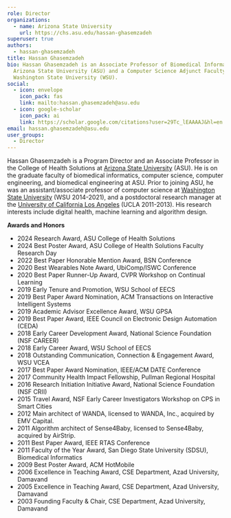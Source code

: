 ```yaml
---
role: Director
organizations:
  - name: Arizona State University
    url: https://chs.asu.edu/hassan-ghasemzadeh
superuser: true
authors:
  - hassan-ghasemzadeh
title: Hassan Ghasemzadeh
bio: Hassan Ghasemzadeh is an Associate Professor of Biomedical Informatics at
  Arizona State University (ASU) and a Computer Science Adjunct Faculty at
  Washington State University (WSU).
social:
  - icon: envelope
    icon_pack: fas
    link: mailto:hassan.ghasemzadeh@asu.edu
  - icon: google-scholar
    icon_pack: ai
    link: https://scholar.google.com/citations?user=29Tc_lEAAAAJ&hl=en
email: hassan.ghasemzadeh@asu.edu
user_groups:
  - Director
---
```

Hassan Ghasemzadeh is a Program Director and an Associate Professor in the College of Health Solutions at [Arizona State University](https://www.asu.edu/) (ASU). He is on the graduate faculty of biomedical informatics, computer science, computer engineering, and biomedical engineering at ASU. Prior to joining ASU, he was an assistant/associate professor of computer science at [Washington State University](https://wsu.edu/) (WSU 2014-2021), and a postdoctoral research manager at the [University of California Los Angeles](https://www.cs.ucla.edu/) (UCLA 2011-2013). His research interests include digital health, machine learning and algorithm design.

**Awards and Honors**

* 2024 Research Award, ASU College of Health Solutions
* 2024 Best Poster Award, ASU College of Health Solutions Faculty Research Day
* 2022 Best Paper Honorable Mention Award, BSN Conference
* 2020 Best Wearables Note Award, UbiComp/ISWC Conference
* 2020 Best Paper Runner-Up Award, CVPR Workshop on Continual Learning
* 2019 Early Tenure and Promotion, WSU School of EECS
* 2019 Best Paper Award Nomination, ACM Transactions on Interactive Intelligent Systems
* 2019 Academic Advisor Excellence Award, WSU GPSA
* 2019 Best Paper Award, IEEE Council on Electronic Design Automation (CEDA)
* 2018 Early Career Development Award, National Science Foundation (NSF CAREER)
* 2018 Early Career Award, WSU School of EECS
* 2018 Outstanding Communication, Connection & Engagement Award, WSU VCEA
* 2017 Best Paper Award Nomination, IEEE/ACM DATE Conference
* 2017 Community Health Impact Fellowship, Pullman Regional Hospital
* 2016 Research Initiation Initiative Award, National Science Foundation (NSF CRII)
* 2015 Travel Award, NSF Early Career Investigators Workshop on CPS in Smart Cities
* 2012 Main architect of WANDA, licensed to WANDA, Inc., acquired by EMV Capital.
* 2011 Algorithm architect of Sense4Baby, licensed to Sense4Baby, acquired by AirStrip.
* 2011 Best Paper Award, IEEE RTAS Conference
* 2011 Faculty of the Year Award, San Diego State University (SDSU), Biomedical Informatics
* 2009 Best Poster Award, ACM HotMobile
* 2006 Excellence in Teaching Award, CSE Department, Azad University, Damavand
* 2005 Excellence in Teaching Award, CSE Department, Azad University, Damavand
* 2003 Founding Faculty & Chair, CSE Department, Azad University, Damavand
